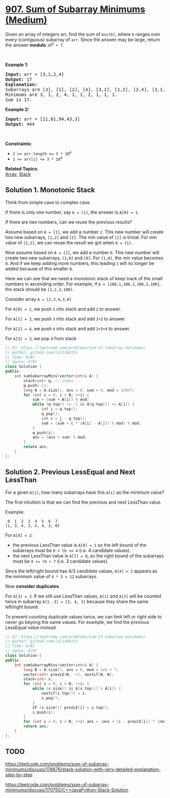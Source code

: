 # [907. Sum of Subarray Minimums (Medium)](https://leetcode.com/problems/sum-of-subarray-minimums/)

<p>Given an array of integers arr, find the sum of <code>min(b)</code>, where <code>b</code> ranges over every (contiguous) subarray of <code>arr</code>. Since the answer may be large, return the answer <strong>modulo</strong> <code>10<sup>9</sup> + 7</code>.</p>

<p>&nbsp;</p>
<p><strong>Example 1:</strong></p>

<pre><strong>Input:</strong> arr = [3,1,2,4]
<strong>Output:</strong> 17
<strong>Explanation:</strong> 
Subarrays are [3], [1], [2], [4], [3,1], [1,2], [2,4], [3,1,2], [1,2,4], [3,1,2,4]. 
Minimums are 3, 1, 2, 4, 1, 1, 2, 1, 1, 1.
Sum is 17.
</pre>

<p><strong>Example 2:</strong></p>

<pre><strong>Input:</strong> arr = [11,81,94,43,3]
<strong>Output:</strong> 444
</pre>

<p>&nbsp;</p>
<p><strong>Constraints:</strong></p>

<ul>
	<li><code>1 &lt;= arr.length &lt;= 3 * 10<sup>4</sup></code></li>
	<li><code>1 &lt;= arr[i] &lt;= 3 * 10<sup>4</sup></code></li>
</ul>


**Related Topics**:  
[Array](https://leetcode.com/tag/array/), [Stack](https://leetcode.com/tag/stack/)

## Solution 1. Monotonic Stack

Think from simple case to complex case.

If there is only one number, say `A = [1]`, the answer is `A[0] = 1`.

If there are two numbers, can we reuse the previous results?

Assume based on `A = [1]`, we add a number `2`. This new number will create two new subarrays, `[1,2]` and `[2]`. The min value of `[2]` is trivial. For min value of `[1,2]`, we can reuse the result we got when `A = [1]`.

Now assume based on `A = [1]`, we add a number `0`. This new number will create two new subarrays, `[1,0]` and `[0]`. For `[1,0]`, the min value becomes `0`. And if we keep adding more numbers, this leading `1` will no longer be added because of this smaller `0`.

Here we can see that we need a monotonic stack of keep track of the small numbers in ascending order. For example, if `A = [100,1,100,2,100,3,100]`, the stack should be `[1,2,3,100]`. 

Consider array `A = [2,3,4,3,0]`

For `A[0] = 2`, we push `2` into stack and add `2` to answer.

For `A[1] = 3`, we push `3` into stack and add `2+3` to answer.

For `A[2] = 4`, we push `4` into stack and add `2+3+4` to answer.

For `A[3] = 3`, we pop `4` from stack

```cpp
// OJ: https://leetcode.com/problems/sum-of-subarray-minimums/
// Author: github.com/lzl124631x
// Time: O(N)
// Space: O(N)
class Solution {
public:
    int sumSubarrayMins(vector<int>& A) {
        stack<int> q; // index
        q.push(-1);
        long N = A.size(), ans = 0, sum = 0, mod = 1e9+7;
        for (int i = 0; i < N; ++i) {
            sum = (sum + A[i]) % mod;
            while (q.top() != -1 && A[q.top()] >= A[i]) {
                int j = q.top();
                q.pop();
                int c = j - q.top();
                sum = (sum + c * (A[i] - A[j]) % mod) % mod;
            }
            q.push(i);
            ans = (ans + sum) % mod;
        }
        return ans;
    }
};
```

## Solution 2. Previous LessEqual and Next LessThan

For a given `A[i]`, how many subarrays have this `A[i]` as the minimum value?

The first intuition is that we can find the previous and next LessThan value.

Example: 

```
 0  1  2  3  4  5  6  7
[1, 3, 4, 3, 2, 4, 3, 0]
```

For `A[4] = 2`:
* the previous LessThan value is `A[0] = 1` so the left bound of the subarrays must be `0 < lb <= 4` (i.e. 4 candidate values).
* the next LessThan value is `A[7] = 0`, so the right bound of the subarrays must be `4 <= rb < 7` (i.e. 3 candidate values).

Since the left/right bound has 4/3 candidate values, `A[4] = 2` appears as the minimum value of `4 * 3 = 12` subarrays.

Now **consider duplicates**.

For `A[3] = 3`. If we still use LessThan values, `A[1]` and `A[3]` will be counted twice in subarray `A[1..3] = [3, 4, 3]` because they share the same left/right bound.

To prevent counting duplicate values twice, we can limit left or right side to never go beyong the same values. For example, we find the previous LessEqual value instead.


```cpp
// OJ: https://leetcode.com/problems/sum-of-subarray-minimums/
// Author: github.com/lzl124631x
// Time: O(N)
// Space: O(N)
class Solution {
public:
    int sumSubarrayMins(vector<int>& A) {
        long N = A.size(), ans = 0, mod = 1e9 + 7;
        vector<int> prevLE(N, -1), nextLT(N, N);
        stack<int> s;
        for (int i = 0; i < N; ++i) {
            while (s.size() && A[s.top()] > A[i]) {
                nextLT[s.top()] = i;
                s.pop();
            }
            if (s.size()) prevLE[i] = s.top();
            s.push(i);
        }
        for (int i = 0; i < N; ++i) ans = (ans + (i - prevLE[i]) * (nextLT[i] - i) % mod * A[i] % mod) % mod;
        return ans;
    }
};
```

## TODO

https://leetcode.com/problems/sum-of-subarray-minimums/discuss/178876/stack-solution-with-very-detailed-explanation-step-by-step

https://leetcode.com/problems/sum-of-subarray-minimums/discuss/170750/C++JavaPython-Stack-Solution